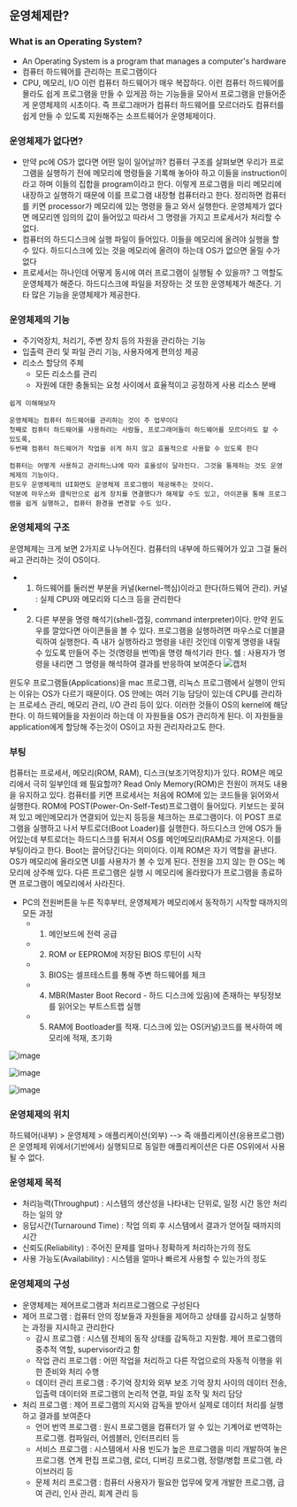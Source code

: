 ## 운영체제란?

### What is an Operating System?
- An Operating System is a program that manages a computer's hardware
- 컴퓨터 하드웨어를 관리하는 프로그램이다
- CPU, 메모리, I/O 이런 컴퓨터 하드웨어가 매우 복잡하다. 이런 컴퓨터 하드웨어를 몰라도 쉽게 프로그램을 만들 수 있게끔 하는 기능들을 모아서 프로그램을 만들어준게 운영체제의 시초이다.
즉 프로그래머가 컴퓨터 하드웨어를 모르더라도 컴퓨터를 쉽게 만들 수 있도록 지원해주는 소프트웨어가 운영체제이다.

### 운영체제가 없다면?
- 만약 pc에 OS가 없다면 어떤 일이 일어날까? 컴퓨터 구조를 살펴보면 우리가 프로그램을 실행하기 전에 메모리에 명령들을 기록해 놓아야 하고 이들을 instruction이라고 하며 이들의 집합을 program이라고 한다. 이렇게 프로그램을 미리 메모리에 내장하고 실행하기 때문에 이를 프로그램 내장형 컴퓨터라고 한다. 정리하면 컴퓨터를 키면 processor가 메모리에 있는 명령을 들고 와서 실행한다. 운영체제가 없다면 메모리엔 임의의 값이 들어있고 따라서 그 명령을 가지고 프로세서가 처리할 수 없다.
- 컴퓨터의 하드디스크에 실행 파일이 들어있다. 이들을 메모리에 올려야 실행을 할 수 있다. 하드디스크에 있는 것을 메모리에 올려야 하는데 OS가 없으면 올릴 수가 없다
- 프로세서는 하나인데 어떻게 동시에 여러 프로그램이 실행될 수 있을까? 그 역할도 운영체제가 해준다. 하드디스크에 파일을 저장하는 것 또한 운영체제가 해준다. 기타 많은 기능을 운영체제가 제공한다.

### 운영체제의 기능
- 주기억장치, 처리기, 주변 장치 등의 자원을 관리하는 기능
- 입출력 관리 및 파일 관리 기능, 사용자에게 편의성 제공
- 리소스 할당의 주체
    - 모든 리소스를 관리
    - 자원에 대한 충돌되는 요청 사이에서 효율적이고 공정하게 사용 리소스 분배
```
쉽게 이해해보자

운영체제는 컴퓨터 하드웨어를 관리하는 것이 주 업무이다
첫째로 컴퓨터 하드웨어를 사용하려는 사람들, 프로그래머들이 하드웨어를 모르더라도 할 수 있도록,
두번째 컴퓨터 하드웨어가 작업을 쉬게 하지 않고 효율적으로 사용할 수 있도록 한다

컴퓨터는 어떻게 사용하고 관리하느냐에 따라 효율성이 달라진다. 그것을 통제하는 것도 운영체제의 기능이다.
윈도우 운영체제의 UI화면도 운영체제 프로그램이 제공해주는 것이다. 
덕분에 마우스와 클릭만으로 쉽게 장치를 연결했다가 해제할 수도 있고, 아이콘을 통해 프로그램을 쉽게 실행하고, 컴퓨터 환경을 변경할 수도 있다.
```

### 운영체제의 구조
운영체제는 크게 보면 2가지로 나누어진다. 컴퓨터의 내부에 하드웨어가 있고 그걸 둘러싸고 관리하는 것이 OS이다.
- 1. 하드웨어를 둘러싼 부분을 커널(kernel-핵심)이라고 한다(하드웨어 관리). 커널 : 실제 CPU와 메모리와 디스크 등을 관리한다
- 2. 다른 부분을 명령 해석기(shell-껍질, command interpreter)이다. 만약 윈도우를 깔았다면 아이콘들을 볼 수 있다. 프로그램을 실행하려면 마우스로 더블클릭하여 실행한다. 즉 내가 실행하라고 명령을 내린 것인데 이렇게 명령을 내릴 수 있도록 만들어 주는 것(명령을 번역)을 명령 해석기라 한다. 쉘 : 사용자가 명령을 내리면 그 명령을 해석하여 결과를 반응하여 보여준다
![캡처](https://user-images.githubusercontent.com/67304980/128341753-09b81b34-ca6b-44bb-ad04-434710e87ec3.JPG)

윈도우 프로그램들(Applications)을 mac 프로그램, 리눅스 프로그램에서 실행이 안되는 이유는 OS가 다르기 때문이다. OS 안에는 여러 기능 담당이 있는데 CPU를 관리하는 프로세스 관리, 메모리 관리, I/O 관리 등이 있다. 이러한 것들이 OS의 kernel에 해당한다. 이 하드웨어들을 자원이라 하는데 이 자원들을 OS가 관리하게 된다. 이 자원들을 application에게 할당해 주는것이 OS이고 자원 관리자라고도 한다.

### 부팅
컴퓨터는 프로세서, 메모리(ROM, RAM), 디스크(보조기억장치)가 있다. ROM은 메모리에서 극히 일부인데 왜 필요할까? Read Only Memory(ROM)은 전원이 꺼져도 내용을 유지하고 있다. 컴퓨터를 키면 프로세서는 처음에 ROM에 있는 코드들을 읽어와서 실행한다. ROM에 POST(Power-On-Self-Test)프로그램이 들어있다. 키보드는 꽂혀져 있고 메인메모리가 연결되어 있는지 등등을 체크하는 프로그램이다. 이 POST 프로그램을 실행하고 나서 부트로더(Boot Loader)를 실행한다. 하드디스크 안에 OS가 들어있는데 부트로더는 하드디스크를 뒤져서 OS를 메인메모리(RAM)로 가져온다. 이를 부팅이라고 한다. Boot는 끌어당긴다는 의미이다. 이제 ROM은 자기 역할을 끝낸다. OS가 메모리에 올라오면 UI를 사용자가 볼 수 있게 된다. 전원을 끄지 않는 한 OS는 메모리에 상주해 있다. 다른 프로그램은 실행 시 메모리에 올라왔다가 프로그램을 종료하면 프로그램이 메모리에서 사라진다.
- PC의 전원버튼을 누른 직후부터, 운영체제가 메모리에서 동작하기 시작할 때까지의 모든 과정
    - 1) 메인보드에 전력 공급
    - 2) ROM or EEPROM에 저장된 BIOS 루틴이 시작
    - 3) BIOS는 셀프테스트를 통해 주변 하드웨어를 체크
    - 4) MBR(Master Boot Record - 하드 디스크에 있음)에 존재하는 부팅정보를 읽어오는 부트스트랩 실행
    - 5) RAM에 Bootloader를 적재. 디스크에 있는 OS(커널)코드를 복사하여 메모리에 적재, 초기화

![image](https://user-images.githubusercontent.com/67304980/138098336-30468d5d-39d5-463b-9f7c-9d01c6af62ef.png)

![image](https://user-images.githubusercontent.com/67304980/138098362-58c1f38c-cc1c-406b-9114-83437b51c593.png)

![image](https://user-images.githubusercontent.com/67304980/138098408-d0677636-1206-48aa-b9d3-8683c568ff25.png)





### 운영체제의 위치
하드웨어(내부) > 운영체제 > 애플리케이션(외부) --> 즉 애플리케이션(응용프로그램)은 운영체제 위에서(기반에서) 실행되므로 동일한 애플리케이션은 다른 OS위에서 사용될 수 없다.

### 운영체제 목적
- 처리능력(Throughput) : 시스템의 생산성을 나타내는 단위로, 일정 시간 동안 처리하는 일의 양
- 응답시간(Turnaround Time) : 작업 의뢰 후 시스템에서 결과가 얻어질 때까지의 시간
- 신뢰도(Reliability) : 주어진 문제를 얼마나 정확하게 처리하는가의 정도
- 사용 가능도(Availability) : 시스템을 얼마나 빠르게 사용할 수 있는가의 정도

### 운영체제의 구성
- 운영체제는 제어프로그램과 처리프로그램으로 구성된다
- 제어 프로그램 : 컴퓨터 안의 정보들과 자원들을 제어하고 상태를 감시하고 실행하는 과정을 지시하고 관리한다
    - 감시 프로그램 : 시스템 전체의 동작 상태를 감독하고 지원함. 제어 프로그램의 중추적 역할, supervisor라고 함
    - 작업 관리 프로그램 : 어떤 작업을 처리하고 다른 작업으로의 자동적 이행을 위한 준비와 처리 수행
    - 데이터 관리 프로그램 : 주기억 장치와 외부 보조 기억 장치 사이의 데이터 전송, 입출력 데이터와 프로그램의 논리적 연결, 파일 조작 및 처리 담당
- 처리 프로그램 : 제어 프로그램의 지시와 감독을 받아서 실제로 데이터 처리를 실행하고 결과를 보여준다
    - 언어 번역 프로그램 : 원시 프로그램을 컴퓨터가 알 수 있는 기계어로 번역하는 프로그램. 컴파일러, 어셈블러, 인터프리터 등
    - 서비스 프로그램 : 시스템에서 사용 빈도가 높은 프로그램을 미리 개발하여 놓은 프로그램. 연계 편집 프로그램, 로더, 디버깅 프로그램, 정렬/병합 프로그램, 라이브러리 등
    - 문제 처리 프로그램 : 컴퓨터 사용자가 필요한 업무에 맞게 개발한 프로그램, 급여 관리, 인사 관리, 회계 관리 등
